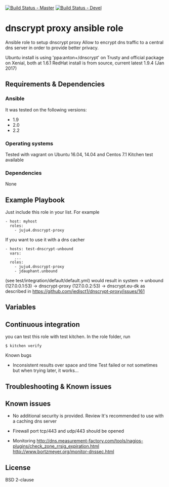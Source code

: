 [![Build Status - Master](https://travis-ci.org/juju4/ansible-dnscrypt-proxy.svg?branch=master)](https://travis-ci.org/juju4/ansible-dnscrypt-proxy)
[![Build Status - Devel](https://travis-ci.org/juju4/ansible-dnscrypt-proxy.svg?branch=devel)](https://travis-ci.org/juju4/ansible-dnscrypt-proxy/branches)
# dnscrypt proxy ansible role

Ansible role to setup dnscrypt proxy
Allow to encrypt dns traffic to a central dns server in order to provide better privacy.

Ubuntu install is using 'ppa:anton+/dnscrypt' on Trusty and official package on Xenial, both at 1.6.1
RedHat install is from source, current latest 1.9.4 (Jan 2017)

## Requirements & Dependencies

### Ansible
It was tested on the following versions:
 * 1.9
 * 2.0
 * 2.2

### Operating systems

Tested with vagrant on Ubuntu 16.04, 14.04 and Centos 7.1
Kitchen test available

### Dependencies

None

## Example Playbook

Just include this role in your list.
For example

```
- host: myhost
  roles:
    - juju4.dnscrypt-proxy
```

If you want to use it with a dns cacher
```
- hosts: test-dnscrypt-unbound
  vars:
    ...
  roles:
    - juju4.dnscrypt-proxy
    - jdauphant.unbound
```
(see test/integration/default/default.yml)
would result in
system -> unbound (127.0.0.1:53) -> dnscrypt-proxy (127.0.0.2:53) -> dnscrypt.eu-dk
as described in https://github.com/jedisct1/dnscrypt-proxy/issues/161


## Variables


## Continuous integration

you can test this role with test kitchen.
In the role folder, run
```
$ kitchen verify
```

Known bugs
* Inconsistent results over space and time
Test failed or not sometimes but when trying later, it works...

## Troubleshooting & Known issues

## Known issues

* No additional security is provided. Review
It's recommended to use with a caching dns server

* Firewall
port tcp/443 and udp/443 should be opened

* Monitoring
http://dns.measurement-factory.com/tools/nagios-plugins/check_zone_rrsig_expiration.html
http://www.bortzmeyer.org/monitor-dnssec.html


## License

BSD 2-clause

